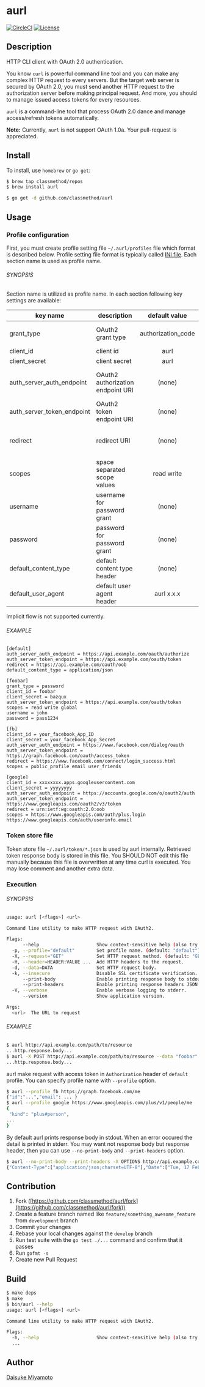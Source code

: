aurl
====

[![CircleCI](https://img.shields.io/circleci/project/github/classmethod/aurl.svg)](https://circleci.com/gh/classmethod/aurl)
[![License](https://img.shields.io/github/license/classmethod/aurl.svg)](https://github.com/classmethod/aurl/blob/master/LICENSE)

## Description

HTTP CLI client with OAuth 2.0 authentication.

You know `curl` is powerful command line tool and you can make any complex HTTP request to every servers.
But the target web server is secured by OAuth 2.0, you must send another HTTP request to the authorization server
before making principal request.  And more, you should to manage issued access tokens for every resources.

`aurl` is a command-line tool that process OAuth 2.0 dance and manage access/refresh tokens automatically.

**Note:** Currently, `aurl` is not support OAuth 1.0a.  Your pull-request is appreciated.

## Install

To install, use `homebrew` or `go get`:

```bash
$ brew tap classmethod/repos
$ brew install aurl
```

```bash
$ go get -d github.com/classmethod/aurl
```

## Usage

### Profile configuration

First, you must create profile setting file `~/.aurl/profiles` file which format is described below.
Profile setting file format is typically called [INI file](http://en.wikipedia.org/wiki/INI_file).
Each section name is used as profile name.

###### SYNOPSIS

Section name is utilized as profile name.  In each section following key settings are available:

| key name                      | description                       | default value | available values | mandatory                       |
| ----------------------------- | --------------------------------- |:-------------:|:----------------:|:-------------------------------:|
| grant\_type                   | OAuth2 grant type                 | authorization_code | authorization_code, password, client_credentials | no |
| client\_id                    | client id                         | aurl          | (any)            | no                              |
| client_secret                 | client secret                     | aurl          | (any)            | no                              |
| auth\_server\_auth\_endpoint  | OAuth2 authorization endpoint URI | (none)        | (any)            | YES (except for password grant) |
| auth\_server\_token\_endpoint | OAuth2 token endpoint URI         | (none)        | (any)            | YES                             |
| redirect                      | redirect URI                      | (none)        | (any)            | YES (except for password grant) |
| scopes                        | space separated scope values      | read write    | (any)            | no                              |
| username                      | username for password grant       | (none)        | (any)            | no (except for password grant)  |
| password                      | password for password grant       | (none)        | (any)            | no (except for password grant)  |
| default\_content\_type        | default content type header       | (none)        | (any)            | no                              |
| default\_user\_agent          | default user agent   header       | aurl x.x.x    | (any)            | no                              |


Implicit flow is not supported currently.

###### EXAMPLE

```
[default]
auth_server_auth_endpoint = https://api.example.com/oauth/authorize
auth_server_token_endpoint = https://api.example.com/oauth/token
redirect = https://api.example.com/oauth/oob
default_content_type = application/json

[foobar]
grant_type = password
client_id = foobar
client_secret = bazqux
auth_server_token_endpoint = https://api.example.com/oauth/token
scopes = read write global
username = john
password = pass1234

[fb]
client_id = your_facebook_App_ID
client_secret = your_facebook_App_Secret
auth_server_auth_endpoint = https://www.facebook.com/dialog/oauth
auth_server_token_endpoint = https://graph.facebook.com/oauth/access_token
redirect = https://www.facebook.com/connect/login_success.html
scopes = public_profile email user_friends

[google]
client_id = xxxxxxxx.apps.googleusercontent.com
client_secret = yyyyyyyy
auth_server_auth_endpoint = https://accounts.google.com/o/oauth2/auth
auth_server_token_endpoint = https://www.googleapis.com/oauth2/v3/token
redirect = urn:ietf:wg:oauth:2.0:oob
scopes = https://www.googleapis.com/auth/plus.login https://www.googleapis.com/auth/userinfo.email

```

### Token store file

Token store file `~/.aurl/token/*.json` is used by aurl internally.  Retrieved token response body is stored in this file.
You SHOULD NOT edit this file manually because this file is overwritten at any time curl is executed.
You may lose comment and another extra data.


### Execution

###### SYNOPSIS

```bash
usage: aurl [<flags>] <url>

Command line utility to make HTTP request with OAuth2.

Flags:
      --help                     Show context-sensitive help (also try --help-long and --help-man).
  -p, --profile="default"        Set profile name. (default: "default")
  -X, --request="GET"            Set HTTP request method. (default: "GET")
  -H, --header=HEADER:VALUE ...  Add HTTP headers to the request.
  -d, --data=DATA                Set HTTP request body.
  -k, --insecure                 Disable SSL certificate verification.
      --print-body               Enable printing response body to stdout. (default: enabled, try --no-print-body)
      --print-headers            Enable printing response headers JSON to stdout. (default: disabled, try --no-print-headers)
  -V, --verbose                  Enable verbose logging to stderr.
      --version                  Show application version.

Args:
  <url>  The URL to request
```

###### EXAMPLE

```bash
$ aurl http://api.example.com/path/to/resource
...http.response.body...
$ aurl -X POST http://api.example.com/path/to/resource --data "foobar"
...http.response.body...
```

aurl make request with access token in `Authorization` header of `default` profile.
You can specify profile name with `--profile` option.

```bash
$ aurl --profile fb https://graph.facebook.com/me
{"id":"...","email": ... }
$ aurl --profile google https://www.googleapis.com/plus/v1/people/me
{
 "kind": "plus#person",
...
}
```

By default aurl prints response body in stdout.  When an error occured the detail is printed in stderr.
You may want not response body but response header, then you can use `--no-print-body` and `--print-headers` option.

```bash
$ aurl --no-print-body --print-headers -X OPTIONS http://api.example.com/path/to/resource
{"Content-Type":["application/json;charset=UTF-8"],"Date":["Tue, 17 Feb 2015 08:16:41 GMT"],"Server":["nginx/1.6.2"], ...}
```

## Contribution

1. Fork ([https://github.com/classmethod/aurl/fork](https://github.com/classmethod/aurl/fork))
1. Create a feature branch named like `feature/something_awesome_feature` from `development` branch
1. Commit your changes
1. Rebase your local changes against the `develop` branch
1. Run test suite with the `go test ./...` command and confirm that it passes
1. Run `gofmt -s`
1. Create new Pull Request

## Build

```bash
$ make deps
$ make
$ bin/aurl --help
usage: aurl [<flags>] <url>

Command line utility to make HTTP request with OAuth2.

Flags:
  -h, --help                     Show context-sensitive help (also try --help-long and --help-man).
  ...
```


## Author

[Daisuke Miyamoto](https://github.com/dai0304)
